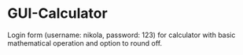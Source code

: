 # GUI-Calculator
Login form (username: nikola, password: 123) for calculator with basic mathematical operation and option to round off.
